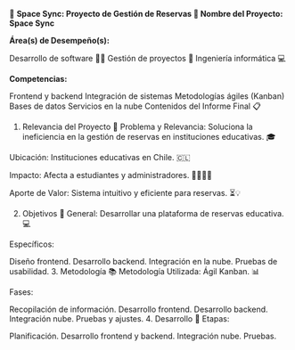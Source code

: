 🌌 **Space Sync: Proyecto de Gestión de Reservas 🚀
Nombre del Proyecto: Space Sync**

**Área(s) de Desempeño(s):**

Desarrollo de software 👩‍💻
Gestión de proyectos 📝
Ingeniería informática 💻

**Competencias:**

Frontend y backend
Integración de sistemas
Metodologías ágiles (Kanban)
Bases de datos
Servicios en la nube
Contenidos del Informe Final 📋

1. Relevancia del Proyecto 🌟
Problema y Relevancia: Soluciona la ineficiencia en la gestión de reservas en instituciones educativas. 🎓

Ubicación: Instituciones educativas en Chile. 🇨🇱

Impacto: Afecta a estudiantes y administradores. 🧑‍🏫👩‍🎓

Aporte de Valor: Sistema intuitivo y eficiente para reservas. ⏳💡

2. Objetivos 🎯
General: Desarrollar una plataforma de reservas educativa. 💻

Específicos:

Diseño frontend.
Desarrollo backend.
Integración en la nube.
Pruebas de usabilidad.
3. Metodología 📚
Metodología Utilizada: Ágil Kanban. 📊

Fases:

Recopilación de información.
Desarrollo frontend.
Desarrollo backend.
Integración nube.
Pruebas y ajustes.
4. Desarrollo 🚀
Etapas:

Planificación.
Desarrollo frontend y backend.
Integración nube.
Pruebas.
